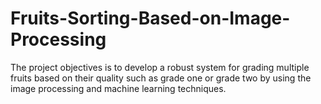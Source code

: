 # Fruits-Sorting-Based-on-Image-Processing
The project objectives is to develop a robust system for grading multiple fruits based on their quality such as grade one or grade two by using the image processing and machine learning techniques.
